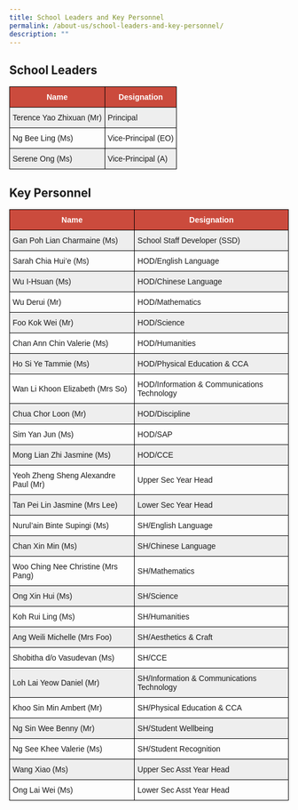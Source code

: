 ```yaml
---
title: School Leaders and Key Personnel
permalink: /about-us/school-leaders-and-key-personnel/
description: ""
---
```

School Leaders
--------------

<style type="text/css">
.tg  {border-collapse:collapse;border-spacing:0;}
.tg td{border-color:black;border-style:solid;border-width:1px;font-family:Arial, sans-serif;font-size:14px;
  overflow:hidden;padding:10px 5px;word-break:normal;}
.tg th{border-color:black;border-style:solid;border-width:1px;font-family:Arial, sans-serif;font-size:14px;
  font-weight:normal;overflow:hidden;padding:10px 5px;word-break:normal;}
.tg .tg-cly1{text-align:left;vertical-align:middle}
.tg .tg-un5n{background-color:#CB4B3D;color:#FFF;font-weight:bold;text-align:center;vertical-align:top}
.tg .tg-u1cn{background-color:#EEE;text-align:left;vertical-align:middle}
</style>
<table class="tg">
<thead>
  <tr>
    <th class="tg-un5n"><span style="font-weight:bolder">Name</span></th>
    <th class="tg-un5n"><span style="font-weight:bolder">Designation</span></th>
  </tr>
</thead>
<tbody>
  <tr>
    <td class="tg-u1cn">Terence Yao Zhixuan (Mr)</td>
    <td class="tg-u1cn">Principal</td>
  </tr>
  <tr>
    <td class="tg-cly1">Ng Bee Ling (Ms)</td>
    <td class="tg-cly1">Vice-Principal (EO)</td>
  </tr>
  <tr>
    <td class="tg-u1cn">Serene Ong (Ms)</td>
    <td class="tg-u1cn">Vice-Principal (A)</td>
  </tr>
</tbody>
	</table>

Key Personnel
-------------

<style type="text/css">
.tg  {border-collapse:collapse;border-spacing:0;}
.tg td{border-color:black;border-style:solid;border-width:1px;font-family:Arial, sans-serif;font-size:14px;
  overflow:hidden;padding:10px 5px;word-break:normal;}
.tg th{border-color:black;border-style:solid;border-width:1px;font-family:Arial, sans-serif;font-size:14px;
  font-weight:normal;overflow:hidden;padding:10px 5px;word-break:normal;}
.tg .tg-cly1{text-align:left;vertical-align:middle}
.tg .tg-un5n{background-color:#CB4B3D;color:#FFF;font-weight:bold;text-align:center;vertical-align:top}
.tg .tg-u1cn{background-color:#EEE;text-align:left;vertical-align:middle}
</style>
<table class="tg">
<thead>
  <tr>
    <th class="tg-un5n"><span style="font-weight:bolder">Name</span></th>
    <th class="tg-un5n"><span style="font-weight:bolder">Designation</span></th>
  </tr>
</thead>
<tbody>
  <tr>
    <td class="tg-u1cn">Gan Poh Lian Charmaine (Ms)</td>
    <td class="tg-u1cn">School Staff Developer (SSD)</td>
  </tr>
  <tr>
    <td class="tg-cly1">Sarah Chia Hui’e (Ms)</td>
    <td class="tg-cly1">HOD/English Language</td>
  </tr>
  <tr>
    <td class="tg-u1cn">Wu I-Hsuan (Ms)</td>
    <td class="tg-u1cn">HOD/Chinese Language</td>
  </tr>
  <tr>
    <td class="tg-cly1">Wu Derui (Mr)</td>
    <td class="tg-cly1">HOD/Mathematics</td>
  </tr>
  <tr>
    <td class="tg-u1cn">Foo Kok Wei (Mr)</td>
    <td class="tg-u1cn">HOD/Science</td>
  </tr>
  <tr>
    <td class="tg-cly1">Chan Ann Chin Valerie (Ms)</td>
    <td class="tg-cly1">HOD/Humanities</td>
  </tr>
  <tr>
    <td class="tg-u1cn">Ho Si Ye Tammie (Ms)</td>
    <td class="tg-u1cn">HOD/Physical Education &amp; CCA</td>
  </tr>
  <tr>
    <td class="tg-cly1">Wan Li Khoon Elizabeth (Mrs So)</td>
    <td class="tg-cly1">HOD/Information &amp; Communications Technology</td>
  </tr>
  <tr>
    <td class="tg-u1cn">Chua Chor Loon (Mr)</td>
    <td class="tg-u1cn">HOD/Discipline</td>
  </tr>
  <tr>
    <td class="tg-cly1">Sim Yan Jun (Ms)</td>
    <td class="tg-cly1">HOD/SAP</td>
  </tr>
  <tr>
    <td class="tg-u1cn">Mong Lian Zhi Jasmine (Ms)</td>
    <td class="tg-u1cn">HOD/CCE</td>
  </tr>
  <tr>
    <td class="tg-cly1">Yeoh Zheng Sheng Alexandre Paul (Mr)</td>
    <td class="tg-cly1">Upper Sec Year Head</td>
  </tr>
  <tr>
    <td class="tg-u1cn">Tan Pei Lin Jasmine (Mrs Lee)</td>
    <td class="tg-u1cn">Lower Sec Year Head</td>
  </tr>
  <tr>
    <td class="tg-cly1">Nurul’ain Binte Supingi (Ms)</td>
    <td class="tg-cly1">SH/English Language</td>
  </tr>
  <tr>
    <td class="tg-u1cn">Chan Xin Min (Ms)</td>
    <td class="tg-u1cn">SH/Chinese Language</td>
  </tr>
  <tr>
    <td class="tg-cly1">Woo Ching Nee Christine (Mrs Pang)</td>
    <td class="tg-cly1">SH/Mathematics</td>
  </tr>
  <tr>
    <td class="tg-u1cn">Ong Xin Hui (Ms)</td>
    <td class="tg-u1cn">SH/Science</td>
  </tr>
  <tr>
    <td class="tg-cly1">Koh Rui Ling (Ms)</td>
    <td class="tg-cly1">SH/Humanities</td>
  </tr>
  <tr>
    <td class="tg-u1cn">Ang Weili Michelle (Mrs Foo)</td>
    <td class="tg-u1cn">SH/Aesthetics &amp; Craft</td>
  </tr>
  <tr>
    <td class="tg-cly1">Shobitha d/o Vasudevan (Ms)</td>
    <td class="tg-cly1">SH/CCE</td>
  </tr>
  <tr>
    <td class="tg-u1cn">Loh Lai Yeow Daniel (Mr)</td>
    <td class="tg-u1cn">SH/Information &amp; Communications Technology</td>
  </tr>
  <tr>
    <td class="tg-cly1">Khoo Sin Min Ambert (Mr)</td>
    <td class="tg-cly1">SH/Physical Education &amp; CCA</td>
  </tr>
  <tr>
    <td class="tg-u1cn">Ng Sin Wee Benny (Mr)</td>
    <td class="tg-u1cn">SH/Student Wellbeing</td>
  </tr>
  <tr>
    <td class="tg-cly1">Ng See Khee Valerie (Ms)</td>
    <td class="tg-cly1">SH/Student Recognition</td>
  </tr>
  <tr>
    <td class="tg-u1cn">Wang Xiao (Ms)</td>
    <td class="tg-u1cn">Upper Sec Asst Year Head</td>
  </tr>
  <tr>
    <td class="tg-cly1">Ong Lai Wei (Ms)</td>
    <td class="tg-cly1">Lower Sec Asst Year Head</td>
  </tr>
</tbody>
</table>